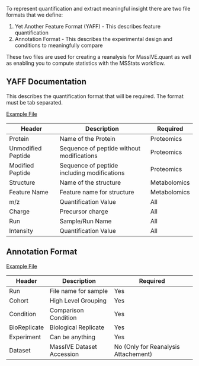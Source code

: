 
To represent quantification and extract meaningful insight there are two file formats that we define:

1. Yet Another Feature Format (YAFF) - This describes feature quantification
1. Annotation Format  - This describes the experimental design and conditions to meaningfully compare

These two files are used for creating a reanalysis for MassIVE.quant as well as enabling you to compute statistics with the MSStats workflow. 

## YAFF Documentation

This describes the quantification format that will be required. The format must be tab separated.

[Example File](example_files/50proteins_iprg_yaff.txt)

| Header | Description | Required |
|--------|-------------|----------|
| Protein | Name of the Protein | Proteomics |
| Unmodified Peptide | Sequence of peptide without modifications | Proteomics |
| Modified Peptide | Sequence of peptide including modifications | Proteomics |
| Structure | Name of the structure | Metabolomics |
| Feature Name | Feature name for structure | Metabolomics |
| m/z | Quantification Value | All | 
| Charge | Precursor charge | All | 
| Run | Sample/Run Name | All | 
| Intensity | Quantification Value | All | 


## Annotation Format

[Example File](ftp://massive.ucsd.edu/RMSV000000306/2020-03-21_nuno_750cbdff/metadata/MSV000080026_mplex_calu3_H1N1_response.csv)

| Header | Description | Required |
|--------|-------------|----------|
| Run  | File name for sample  | Yes |
| Cohort | High Level Grouping | Yes |
| Condition | Comparison Condition | Yes |
| BioReplicate | Biological Replicate | Yes |
| Experiment | Can be anything | Yes |
| Dataset |  MassIVE Dataset Accession  | No (Only for Reanalysis Attachement) |


